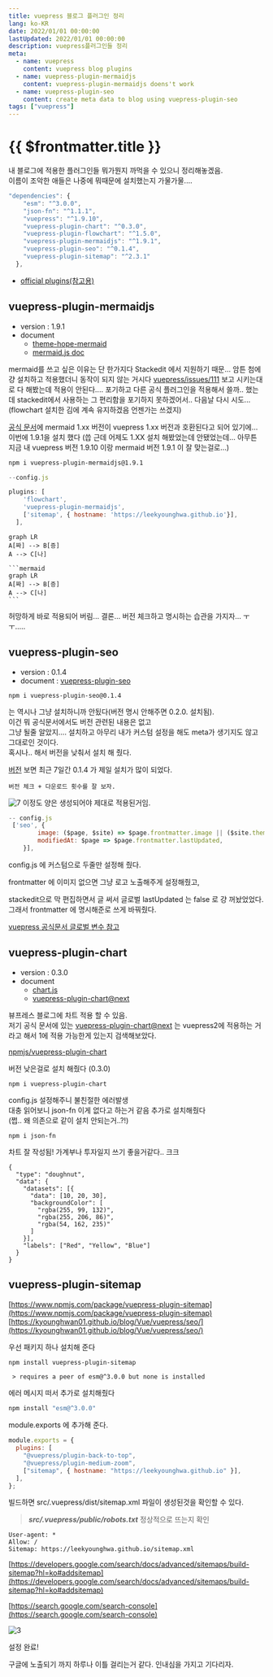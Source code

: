```yaml
---
title: vuepress 블로그 플러그인 정리
lang: ko-KR
date: 2022/01/01 00:00:00
lastUpdated: 2022/01/01 00:00:00
description: vuepress플러그인들 정리
meta:
  - name: vuepress
    content: vuepress blog plugins
  - name: vuepress-plugin-mermaidjs
    content: vuepress-plugin-mermaidjs doens't work
  - name: vuepress-plugin-seo
    content: create meta data to blog using vuepress-plugin-seo
tags: ["vuepress"]
---
```


# {{ $frontmatter.title }}

내 블로그에 적용한 플러그인들 뭐가뭔지 까먹을 수 있으니 정리해놓겠음.  
이름이 조악한 애들은 나중에 뭐때문에 설치했는지 가물가물....

```js
"dependencies": {
    "esm": "^3.0.0",
    "json-fn": "^1.1.1",
    "vuepress": "^1.9.10",
    "vuepress-plugin-chart": "^0.3.0",
    "vuepress-plugin-flowchart": "^1.5.0",
    "vuepress-plugin-mermaidjs": "^1.9.1",
    "vuepress-plugin-seo": "^0.1.4",
    "vuepress-plugin-sitemap": "^2.3.1"
  },
```

- [official plugins(참고용)](https://github.com/vuepress/awesome-vuepress/blob/main/v1.md#official-plugins)

## vuepress-plugin-mermaidjs

- version : 1.9.1
- document
  - [theme-hope-mermaid](https://theme-hope.vuejs.press/guide/markdown/mermaid.html#demo)
  - [mermaid.js doc](https://mermaid.js.org/intro/)

mermaid를 쓰고 싶은 이유는 단 한가지다 Stackedit 에서 지원하기 때문... 암튼 첨에 걍 설치하고 적용했더니 동작이 되지 않는 거시다
[vuepress/issues/111](https://github.com/vuejs/vuepress/issues/111)
보고 시키는대로 다 해봤는데 적용이 안된다....
포기하고 다른 공식 플러그인을 적용해서 쓸까.. 했는데 stackedit에서 사용하는 그 편리함을 포기하지 못하겠어서.. 다음날 다시 시도...
(flowchart 설치한 김에 계속 유지하겠음 언젠가는 쓰겠지)

[공식 문서](https://www.npmjs.com/package/vuepress-plugin-mermaidjs?activeTab=readme)에 mermaid 1.xx 버전이 vuepress 1.xx 버전과 호환된다고 되어 있기에... 이번에 1.9.1을 설치 했다
(씁 근데 어제도 1.XX 설치 해봤었는데 안됐었는데... 아무튼 지금 내 vuepress 버전 1.9.10 이랑 mermaid 버전 1.9.1 이 잘 맞는걸로...)

```sh
npm i vuepress-plugin-mermaidjs@1.9.1
```

```js
--config.js

plugins: [
    'flowchart',
    'vuepress-plugin-mermaidjs',
    ['sitemap', { hostname: 'https://leekyounghwa.github.io'}],
  ],
```

```mermaid
graph LR
A[짜] --> B[증]
A --> C[나]
```

    ```mermaid
    graph LR
    A[짜] --> B[증]
    A --> C[나]
    ```

허망하게 바로 적용되어 버림... 결론... 버전 체크하고 명시하는 습관을 가지자... ㅜㅜ.....

## vuepress-plugin-seo

- version : 0.1.4
- document : [vuepress-plugin-seo](https://github.com/lorisleiva/vuepress-plugin-seo)

```
npm i vuepress-plugin-seo@0.1.4
```

는 역시나 그냥 설치하니까 안됬다(버전 명시 안해주면 0.2.0. 설치됨).  
이건 뭐 공식문서에서도 버전 관련된 내용은 없고  
그냥 될줄 알았지.... 설치하고 아무리 내가 커스텀 설정을 해도 meta가 생기지도 않고 그대로인 것이다.  
혹시나.. 해서 버전을 낮춰서 설치 해 줬다.

[버전](https://www.npmjs.com/package/vuepress-plugin-seo?activeTab=versions) 보면 최근 7일간 0.1.4 가 제일 설치가 많이 되었다.

`버전 체크 + 다운로드 횟수를 잘 보자.`

![7](~@image/7.jpg)
이정도 양은 생성되어야 제대로 적용된거임.

```js
-- config.js
 ['seo', {
        image: ($page, $site) => $page.frontmatter.image || ($site.themeConfig.domain + $site.themeConfig.logo),
        modifiedAt: $page => $page.frontmatter.lastUpdated,
    }],
```

config.js 에 커스텀으로 두줄만 설정해 줬다.

frontmatter 에 이미지 없으면 그냥 로고 노출해주게 설정해줬고,

stackedit으로 막 편집하면서 글 써서 글로벌 lastUpdated 는 false 로 걍 꺼놨었었다.  
그래서 frontmatter 에 명시해준로 쓰게 바꿔줬다.

[vuepress 공식문서 글로벌 변수 참고](https://v1.vuepress.vuejs.org/guide/global-computed.html#site)

## vuepress-plugin-chart

- version : 0.3.0
- document
  - [chart.js](https://www.chartjs.org/docs/latest/charts/bar.html)
  - [vuepress-plugin-chart@next](https://github.com/Renovamen/vuepress-theme-gungnir/tree/main/packages/plugins/chart)

뷰프레스 블로그에 차트 적용 할 수 있음.  
저기 공식 문서에 있는 [vuepress-plugin-chart@next](https://github.com/Renovamen/vuepress-theme-gungnir/tree/main/packages/plugins/chart) 는 vuepress2에 적용하는 거라고 해서 1에 적용 가능한게 있는지 검색해보았다.

[npmjs/vuepress-plugin-chart](https://www.npmjs.com/package/vuepress-plugin-chart/v/0.3.0?activeTab=versions)

버전 낮은걸로 설치 해줬다 (0.3.0)

    npm i vuepress-plugin-chart

config.js 설정해주니 불친절한 에러발생  
대충 읽어보니 json-fn 이게 없다고 하는거 같음
추가로 설치해줬다  
(쩝.. 왜 의존으로 같이 설치 안되는거..?!)

    npm i json-fn

차트 잘 작성됨!
가계부나 투자일지 쓰기 좋을거같다.. 크크

```chart
{
  "type": "doughnut",
  "data": {
    "datasets": [{
      "data": [10, 20, 30],
      "backgroundColor": [
        "rgba(255, 99, 132)",
        "rgba(255, 206, 86)",
        "rgba(54, 162, 235)"
      ]
    }],
    "labels": ["Red", "Yellow", "Blue"]
  }
}
```

## vuepress-plugin-sitemap

[https://www.npmjs.com/package/vuepress-plugin-sitemap](https://www.npmjs.com/package/vuepress-plugin-sitemap)
[https://kyounghwan01.github.io/blog/Vue/vuepress/seo/](https://kyounghwan01.github.io/blog/Vue/vuepress/seo/)

우선 패키지 하나 설치해 준다

```bash
npm install vuepress-plugin-sitemap
```

` > requires a peer of esm@^3.0.0 but none is installed`

에러 메시지 떠서 추가로 설치해줬다

```bash
npm install "esm@^3.0.0"
```

module.exports 에 추가해 준다.

```js
module.exports = {
  plugins: [
    "@vuepress/plugin-back-to-top",
    "@vuepress/plugin-medium-zoom",
    ["sitemap", { hostname: "https://leekyounghwa.github.io" }],
  ],
};
```

빌드하면 src/.vuepress/dist/sitemap.xml 파일이 생성된것을 확인할 수 있다.

> **_src/.vuepress/public/robots.txt_** 정상적으로 뜨는지 확인

```
User-agent: *
Allow: /
Sitemap: https://leekyounghwa.github.io/sitemap.xml
```

[https://developers.google.com/search/docs/advanced/sitemaps/build-sitemap?hl=ko#addsitemap](https://developers.google.com/search/docs/advanced/sitemaps/build-sitemap?hl=ko#addsitemap)

[https://search.google.com/search-console](https://search.google.com/search-console)

![3](~@image/3.png)

설정 완료!

구글에 노출되기 까지 하루나 이틀 걸리는거 같다. 인내심을 가지고 기다리자.
